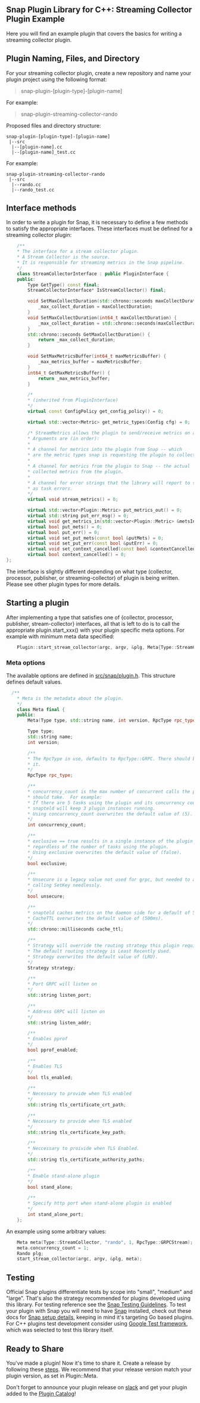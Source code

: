<!--
http://www.apache.org/licenses/LICENSE-2.0.txt


Copyright 2017 Intel Corporation

Licensed under the Apache License, Version 2.0 (the "License");
you may not use this file except in compliance with the License.
You may obtain a copy of the License at

    http://www.apache.org/licenses/LICENSE-2.0

Unless required by applicable law or agreed to in writing, software
distributed under the License is distributed on an "AS IS" BASIS,
WITHOUT WARRANTIES OR CONDITIONS OF ANY KIND, either express or implied.
See the License for the specific language governing permissions and
limitations under the License.
-->

## Snap Plugin Library for C++: Streaming Collector Plugin Example
Here you will find an example plugin that covers the basics for writing a streaming collector plugin.

## Plugin Naming, Files, and Directory
For your streaming collector plugin, create a new repository and name your plugin project using the following format:

>snap-plugin-[plugin-type]-[plugin-name]

For example:
>snap-plugin-streaming-collector-rando

Proposed files and directory structure:
```
snap-plugin-[plugin-type]-[plugin-name]
 |--src
  |--[plugin-name].cc
  |--[plugin-name]_test.cc
```

For example:
```
snap-plugin-streaming-collector-rando
 |--src
  |--rando.cc
  |--rando_test.cc
```

## Interface methods

In order to write a plugin for Snap, it is necessary to define a few methods to satisfy the appropriate interfaces.
These interfaces must be defined for a streaming collector plugin:

```cpp
    /**
    * The interface for a stream collector plugin.
    * A Stream Collector is the source.
    * It is responsible for streaming metrics in the Snap pipeline.
    */
    class StreamCollectorInterface : public PluginInterface {
    public:
        Type GetType() const final;
        StreamCollectorInterface* IsStreamCollector() final;

        void SetMaxCollectDuration(std::chrono::seconds maxCollectDuration) {
            _max_collect_duration = maxCollectDuration;
        }
        void SetMaxCollectDuration(int64_t maxCollectDuration) {
            _max_collect_duration = std::chrono::seconds(maxCollectDuration);
        }
        std::chrono::seconds GetMaxCollectDuration() {
            return _max_collect_duration;
        }

        void SetMaxMetricsBuffer(int64_t maxMetricsBuffer) {
            _max_metrics_buffer = maxMetricsBuffer;
        }
        int64_t GetMaxMetricsBuffer() {
            return _max_metrics_buffer;
        }

        /*
        * (inherited from PluginInterface)
        */
        virtual const ConfigPolicy get_config_policy() = 0;

        virtual std::vector<Metric> get_metric_types(Config cfg) = 0;

        /* StreamMetrics allows the plugin to send/receive metrics on a channel
        * Arguments are (in order):
        *
        * A channel for metrics into the plugin from Snap -- which
        * are the metric types snap is requesting the plugin to collect.
        *
        * A channel for metrics from the plugin to Snap -- the actual
        * collected metrics from the plugin.
        *
        * A channel for error strings that the library will report to snap
        * as task errors.
        */
        virtual void stream_metrics() = 0;

        virtual std::vector<Plugin::Metric> put_metrics_out() = 0;
        virtual std::string put_err_msg() = 0;
        virtual void get_metrics_in(std::vector<Plugin::Metric> &metsIn) = 0;
        virtual bool put_mets() = 0;
        virtual bool put_err() = 0;
        virtual void set_put_mets(const bool &putMets) = 0;
        virtual void set_put_err(const bool &putErr) = 0;
        virtual void set_context_cancelled(const bool &contextCancelled) = 0;
        virtual bool context_cancelled() = 0;
};
```

The interface is slightly different depending on what type (collector, processor, publisher, or streaming-collector) of plugin is being written.
Please see other plugin types for more details.

## Starting a plugin

After implementing a type that satisfies one of {collector, processor, publisher, stream-collector} interfaces,
all that is left to do is to call the appropriate plugin.start_xxx() with your plugin specific meta options.
For example with minimum meta data specified:

```cpp
    Plugin::start_stream_collector(argc, argv, &plg, Meta{Type::StreamCollector, "rando", 1, &cli, RpcType::GRPCStream});
```

### Meta options

The available options are defined in [src/snap/plugin.h](https://github.com/intelsdi-x/snap-plugin-lib-cpp/tree/master/src/snap/plugin.h).
This structure defines default values.

```cpp
  /**
    * Meta is the metadata about the plugin.
    */
    class Meta final {
    public:
        Meta(Type type, std::string name, int version, RpcType rpc_type = GRPC);

        Type type;
        std::string name;
        int version;

        /**
        * The RpcType in use, defaults to RpcType::GRPC. There should be no need to change
        * it.
        */
        RpcType rpc_type;

        /**
        * concurrency_count is the max number of concurrent calls the plugin
        * should take.  For example:
        * If there are 5 tasks using the plugin and its concurrency count is 2,
        * snapteld will keep 3 plugin instances running.
        * Using concurrency_count overwrites the default value of (5).
        */
        int concurrency_count;

        /**
        * exclusive == true results in a single instance of the plugin running
        * regardless of the number of tasks using the plugin.
        * Using exclusive overwrites the default value of (false).
        */
        bool exclusive;

        /**
        * Unsecure is a legacy value not used for grpc, but needed to avoid
		* calling SetKey needlessly.
        */
        bool unsecure;

        /**
        * snapteld caches metrics on the daemon side for a default of 500ms.
        * CacheTTL overwrites the default value of (500ms).
        */
        std::chrono::milliseconds cache_ttl;

        /**
        * Strategy will override the routing strategy this plugin requires.
        * The default routing strategy is Least Recently Used.
        * Strategy overwrites the default value of (LRU).
        */
        Strategy strategy;

        /**
        * Port GRPC will listen on
        */
        std::string listen_port;

        /**
        * Address GRPC will listen on
        */
        std::string listen_addr;

        /**
        * Enables pprof
        */
        bool pprof_enabled;

        /**
        * Enables TLS
        */
        bool tls_enabled;

        /**
        * Necessary to provide when TLS enabled
        */
        std::string tls_certificate_crt_path;

        /**
        * Necessary to provide when TLS enabled
        */
        std::string tls_certificate_key_path;

        /**
        * Neccessary to proivide when TLS Enabled.
        */
        std::string tls_certificate_authority_paths;

        /**
        * Enable stand-alone plugin
        */
        bool stand_alone;

        /**
        * Specify http port when stand-alone plugin is enabled
        */
        int stand_alone_port;
    };
```

An example using some arbitrary values:

```cpp
    Meta meta(Type::StreamCollector, "rando", 1, RpcType::GRPCStream);
    meta.concurrency_count = 1;
    Rando plg;
    start_stream_collector(argc, argv, &plg, meta);
```

## Testing

Official Snap plugins differentiate tests by scope into "small", "medium" and "large".
That's also the strategy recommended for plugins developed using this library.
For testing reference see the [Snap Testing Guidelines](https://github.com/intelsdi-x/snap/blob/master/CONTRIBUTING.md#testing-guidelines).
To test your plugin with Snap you will need to have [Snap](https://github.com/intelsdi-x/snap) installed,
check out these docs for [Snap setup details](https://github.com/intelsdi-x/snap/blob/master/docs/BUILD_AND_TEST.md#getting-started),
 keeping in mind it's targeting Go based plugins.
For C++ plugins test development consider using [Google Test framework](https://github.com/google/googletest),
which was selected to test this library itself.

## Ready to Share
You've made a plugin! Now it's time to share it. Create a release by following
these [steps](https://help.github.com/articles/creating-releases/). We recommend that your release version
 match your plugin version, as set in Plugin::Meta.

Don't forget to announce your plugin release on [slack](https://intelsdi-x.herokuapp.com/) and get your plugin added
 to the [Plugin Catalog](https://github.com/intelsdi-x/snap/blob/master/docs/PLUGIN_CATALOG.md)!
